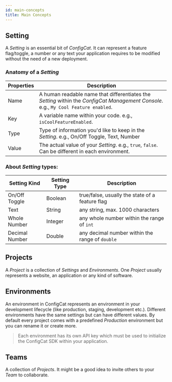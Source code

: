 ```yaml
---
id: main-concepts
title: Main Concepts 
---
```

## Setting
A *Setting* is an essential bit of *ConfigCat*. It can represent a feature flag/toggle, a number or any text your application requires to be modified without the need of a new deployment.
### Anatomy of a *Setting*
Properties|Description
---|---
Name|A human readable name that differentiates the *Setting* within the *ConfigCat Management Console*. e.g., `My Cool Feature enabled`.
Key|A variable name within your code. e.g., `isCoolFeatureEnabled`.
Type|Type of information you'd like to keep in the *Setting*. e.g., On/Off Toggle, Text, Number
Value|The actual value of your *Setting*. e.g., `true`, `false`. Can be different in each environment.

### About *Setting* types:
Setting Kind|Setting Type|Description
---|---|---
On/Off Toggle|Boolean|true/false, usually the state of a feature flag
Text|String|any string, max. 1000 characters
Whole Number|Integer|any whole number within the range of `int`
Decimal Number|Double|any decimal number within the range of `double`

## Projects
A *Project* is a collection of *Settings* and *Environments*. One *Project* usually represents a website, an application or any kind of software.

## Environments
An environment in ConfigCat represents an environment in your development lifecycle (like production, staging, development etc.). Different environments have the same settings but can have different values. By default every project comes with a predefined *Production* environment but you can rename it or create more.
> Each environment has its own API key which must be used to initialize the ConfigCat SDK within your application.

## Teams
A collection of *Projects*. It might be a good idea to invite others to your *Team* to collaborate.
